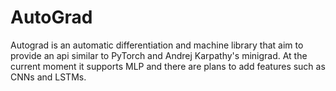 # AutoGrad
Autograd is an automatic differentiation and machine library that aim to provide an api similar to PyTorch  and Andrej Karpathy's minigrad. At the current moment it supports MLP and there are plans to add features such as CNNs and LSTMs. 